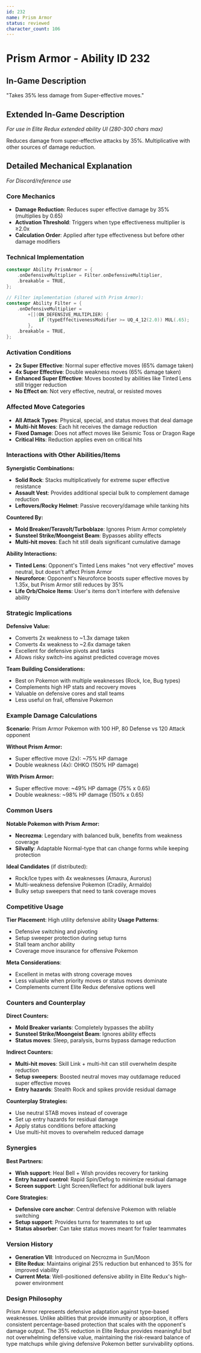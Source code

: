 ```yaml
---
id: 232
name: Prism Armor
status: reviewed
character_count: 106
---
```


# Prism Armor - Ability ID 232

## In-Game Description
"Takes 35% less damage from Super-effective moves."

## Extended In-Game Description
*For use in Elite Redux extended ability UI (280-300 chars max)*

Reduces damage from super-effective attacks by 35%. Multiplicative with other sources of damage reduction.

## Detailed Mechanical Explanation
*For Discord/reference use*

### Core Mechanics
- **Damage Reduction**: Reduces super effective damage by 35% (multiplies by 0.65)
- **Activation Threshold**: Triggers when type effectiveness multiplier is ≥2.0x
- **Calculation Order**: Applied after type effectiveness but before other damage modifiers

### Technical Implementation
```cpp
constexpr Ability PrismArmor = {
    .onDefensiveMultiplier = Filter.onDefensiveMultiplier,
    .breakable = TRUE,
};

// Filter implementation (shared with Prism Armor):
constexpr Ability Filter = {
    .onDefensiveMultiplier =
        +[](ON_DEFENSIVE_MULTIPLIER) {
            if (typeEffectivenessModifier >= UQ_4_12(2.0)) MUL(.65);
        },
    .breakable = TRUE,
};
```

### Activation Conditions
- **2x Super Effective**: Normal super effective moves (65% damage taken)
- **4x Super Effective**: Double weakness moves (65% damage taken) 
- **Enhanced Super Effective**: Moves boosted by abilities like Tinted Lens still trigger reduction
- **No Effect on**: Not very effective, neutral, or resisted moves

### Affected Move Categories
- **All Attack Types**: Physical, special, and status moves that deal damage
- **Multi-hit Moves**: Each hit receives the damage reduction
- **Fixed Damage**: Does not affect moves like Seismic Toss or Dragon Rage
- **Critical Hits**: Reduction applies even on critical hits

### Interactions with Other Abilities/Items
**Synergistic Combinations:**
- **Solid Rock**: Stacks multiplicatively for extreme super effective resistance
- **Assault Vest**: Provides additional special bulk to complement damage reduction
- **Leftovers/Rocky Helmet**: Passive recovery/damage while tanking hits

**Countered By:**
- **Mold Breaker/Teravolt/Turboblaze**: Ignores Prism Armor completely
- **Sunsteel Strike/Moongeist Beam**: Bypasses ability effects
- **Multi-hit moves**: Each hit still deals significant cumulative damage

**Ability Interactions:**
- **Tinted Lens**: Opponent's Tinted Lens makes "not very effective" moves neutral, but doesn't affect Prism Armor
- **Neuroforce**: Opponent's Neuroforce boosts super effective moves by 1.35x, but Prism Armor still reduces by 35%
- **Life Orb/Choice Items**: User's items don't interfere with defensive ability

### Strategic Implications
**Defensive Value:**
- Converts 2x weakness to ~1.3x damage taken
- Converts 4x weakness to ~2.6x damage taken  
- Excellent for defensive pivots and tanks
- Allows risky switch-ins against predicted coverage moves

**Team Building Considerations:**
- Best on Pokemon with multiple weaknesses (Rock, Ice, Bug types)
- Complements high HP stats and recovery moves
- Valuable on defensive cores and stall teams
- Less useful on frail, offensive Pokemon

### Example Damage Calculations
**Scenario**: Prism Armor Pokemon with 100 HP, 80 Defense vs 120 Attack opponent

**Without Prism Armor:**
- Super effective move (2x): ~75% HP damage
- Double weakness (4x): OHKO (150% HP damage)

**With Prism Armor:**
- Super effective move: ~49% HP damage (75% x 0.65)
- Double weakness: ~98% HP damage (150% x 0.65)

### Common Users
**Notable Pokemon with Prism Armor:**
- **Necrozma**: Legendary with balanced bulk, benefits from weakness coverage
- **Silvally**: Adaptable Normal-type that can change forms while keeping protection

**Ideal Candidates** (if distributed):
- Rock/Ice types with 4x weaknesses (Amaura, Aurorus)
- Multi-weakness defensive Pokemon (Cradily, Armaldo)
- Bulky setup sweepers that need to tank coverage moves

### Competitive Usage
**Tier Placement**: High utility defensive ability
**Usage Patterns**:
- Defensive switching and pivoting
- Setup sweeper protection during setup turns
- Stall team anchor ability
- Coverage move insurance for offensive Pokemon

**Meta Considerations**:
- Excellent in metas with strong coverage moves
- Less valuable when priority moves or status moves dominate
- Complements current Elite Redux defensive options well

### Counters and Counterplay
**Direct Counters:**
- **Mold Breaker variants**: Completely bypasses the ability
- **Sunsteel Strike/Moongeist Beam**: Ignores ability effects
- **Status moves**: Sleep, paralysis, burns bypass damage reduction

**Indirect Counters:**
- **Multi-hit moves**: Skill Link + multi-hit can still overwhelm despite reduction
- **Setup sweepers**: Boosted neutral moves may outdamage reduced super effective moves  
- **Entry hazards**: Stealth Rock and spikes provide residual damage

**Counterplay Strategies:**
- Use neutral STAB moves instead of coverage
- Set up entry hazards for residual damage
- Apply status conditions before attacking
- Use multi-hit moves to overwhelm reduced damage

### Synergies
**Best Partners:**
- **Wish support**: Heal Bell + Wish provides recovery for tanking
- **Entry hazard control**: Rapid Spin/Defog to minimize residual damage
- **Screen support**: Light Screen/Reflect for additional bulk layers

**Core Strategies:**
- **Defensive core anchor**: Central defensive Pokemon with reliable switching
- **Setup support**: Provides turns for teammates to set up
- **Status absorber**: Can take status moves meant for frailer teammates

### Version History
- **Generation VII**: Introduced on Necrozma in Sun/Moon
- **Elite Redux**: Maintains original 25% reduction but enhanced to 35% for improved viability
- **Current Meta**: Well-positioned defensive ability in Elite Redux's high-power environment

### Design Philosophy
Prism Armor represents defensive adaptation against type-based weaknesses. Unlike abilities that provide immunity or absorption, it offers consistent percentage-based protection that scales with the opponent's damage output. The 35% reduction in Elite Redux provides meaningful but not overwhelming defensive value, maintaining the risk-reward balance of type matchups while giving defensive Pokemon better survivability options.